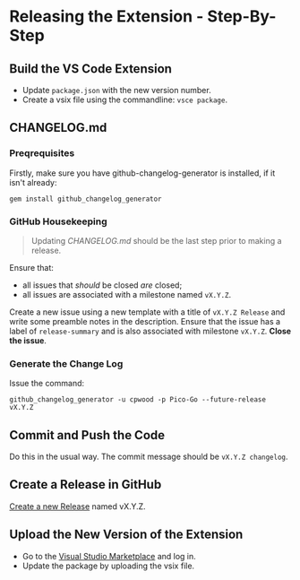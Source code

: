 # Releasing the Extension - Step-By-Step

## Build the VS Code Extension

- Update `package.json` with the new version number.
- Create a vsix file using the commandline: `vsce package`.

## CHANGELOG.md

### Preqrequisites

Firstly, make sure you have github-changelog-generator is installed, if it isn't already:

```
gem install github_changelog_generator
```

### GitHub Housekeeping

> Updating *CHANGELOG.md* should be the last step prior to making a release.

Ensure that:

* all issues that *should* be closed *are* closed;
* all issues are associated with a milestone named `vX.Y.Z`.

Create a new issue using a new template with a title of `vX.Y.Z Release` and write some preamble notes in the description. Ensure that the issue has a label of `release-summary` and is also associated with milestone `vX.Y.Z`. **Close the issue**.

### Generate the Change Log

Issue the command:

```
github_changelog_generator -u cpwood -p Pico-Go --future-release vX.Y.Z
```

## Commit and Push the Code

Do this in the usual way. The commit message should be `vX.Y.Z changelog`.

## Create a Release in GitHub

[Create a new Release](https://github.com/cpwood/Pico-Go/releases/new) named vX.Y.Z.

## Upload the New Version of the Extension

- Go to the [Visual Studio Marketplace](https://marketplace.visualstudio.com/manage/publishers/chriswood) and log in.
- Update the package by uploading the vsix file.